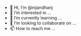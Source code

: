 - 👋 Hi, I’m @nijandhanj
- 👀 I’m interested in ...
- 🌱 I’m currently learning ...
- 💞️ I’m looking to collaborate on ...
- 📫 How to reach me ...

<!---
nijandhanj/nijandhanj is a ✨ special ✨ repository because its `README.md` (this file) appears on your GitHub profile.
You can click the Preview link to take a look at your changes.
--->
